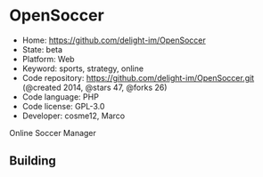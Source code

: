# OpenSoccer

- Home: https://github.com/delight-im/OpenSoccer
- State: beta
- Platform: Web
- Keyword: sports, strategy, online
- Code repository: https://github.com/delight-im/OpenSoccer.git (@created 2014, @stars 47, @forks 26)
- Code language: PHP
- Code license: GPL-3.0
- Developer: cosme12, Marco

Online Soccer Manager

## Building

